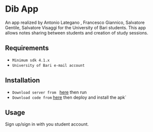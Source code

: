 # Dib App
An app realized by Antonio Lategano , Francesco Giannico, Salvatore Gentile, Salvatore Visaggi for the University of Bari students. 
This app allows notes sharing between students and creation of study sessions.

## Requirements
* `Minimum sdk 4.1.x`
* `University of Bari e-mail account`

## Installation
* `Download server from ` [here]() then run
* `Download code from` [here](https://github.com/frankgiak/DibApp-client) then deploy and install the apk`

## Usage
Sign up/sign in with you student account. 



